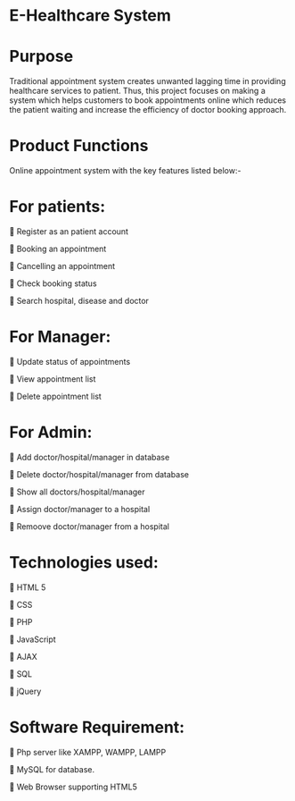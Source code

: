 # E-Healthcare System

# Purpose
Traditional appointment system creates unwanted lagging time in providing healthcare services to patient. Thus, this project focuses on making a system which
helps customers to book appointments online which reduces the patient waiting and increase the efficiency of doctor booking approach.

# Product Functions
Online appointment system with the key features listed below:-
# For patients:
 Register as an patient account

 Booking an appointment

 Cancelling an appointment

 Check booking status

 Search hospital, disease and doctor

# For Manager:
 Update status of appointments

 View appointment list

 Delete appointment list



# For Admin:
 Add doctor/hospital/manager in database

 Delete doctor/hospital/manager from database

 Show all doctors/hospital/manager

 Assign doctor/manager to a hospital

 Remoove doctor/manager from a hospital


# Technologies used:
 HTML 5

 CSS

 PHP

 JavaScript

 AJAX

 SQL

 jQuery


# Software Requirement:
 Php server like XAMPP, WAMPP, LAMPP

 MySQL for database.

 Web Browser supporting HTML5 